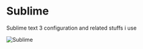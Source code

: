 # Sublime
Sublime text 3  configuration and related stuffs i use

![Sublime](https://www.sublimetext.com/images/logo.svg)
